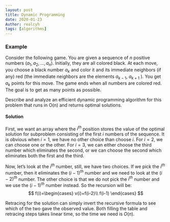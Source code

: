 ```yaml
---
layout: post
title: Dynamic Programming
date: 2020-01-23
Author: realcyh
tags: [algorithms]
---
```


### Example

Consider the following game. You are given a sequence of $n$ positive numbers $(a_1, a_2, ..., a_n)$. Initially, they are all colored black. At each move, you choose a black number $a_k$ and color it and its immediate neighbors (if
any) red (the immediate neighbors are the elements $a_{k-1}$, $a_{k+1}$ ). You get $a_k$ points for this move. The game ends when all numbers are colored red. The goal is to get as many points as possible.  

Describe and analyze an efficient dynamic programming algorithm for this problem that runs in O(n) and returns optimal solutions. 


#### Solution

First, we want an array where the $i^{th}$ position stores the value of the optimal solution for subproblem consisting of the first $i$ numbers of the sequence. It is obvious when $i=1$, we have no other choice than choose $i$. For $i=2$, we can choose one or the other. For $i=3$, we can either choose the third number which eliminates the second, or we can choose the second which eliminates both the first and the third.

Now, let’s look at the $i^{th}$ number, still, we have two choices. If we pick the $i^{th}$ number, then it eliminates the $(i-1)^{th}$ number and we need to look at the $(i-2)^{th}$ number. The other choice is that we do not pick the $i^{th}$ number and we use the $(i-1)^{th}$ number instead. So the recursion will be:
$$
f(i)=\begin{cases}
v(i)+f(i-2)\\
f(i-1)
\end{cases}
$$

Retracing for the solution can simply invert the recursive formula to see which of the two gave the observed value. Both filling the table and retracing steps takes linear time, so the time we need is $O(n)$.
